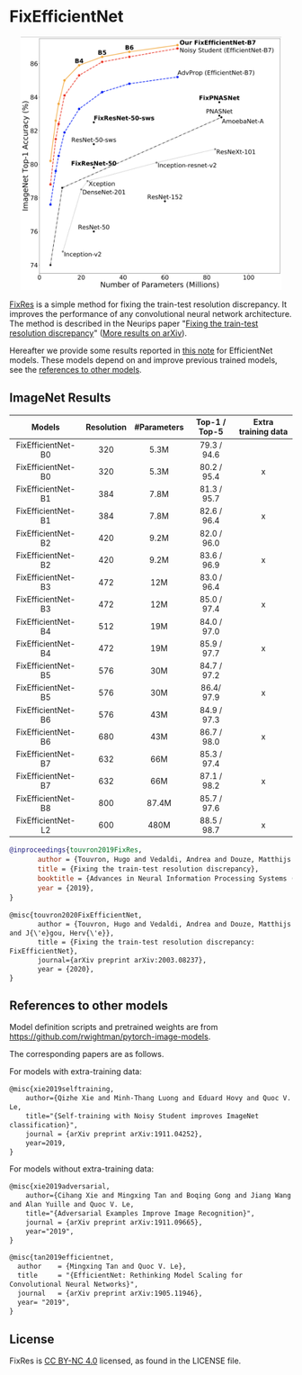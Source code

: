 # FixEfficientNet

<p align="center">
<img src="image/Fix-Efficient-Net.png" height="450">
</p>

[FixRes](https://github.com/facebookresearch/FixRes) is a simple method for fixing the train-test resolution discrepancy. 
It improves the performance of any convolutional neural network architecture. 
The method is described in the Neurips paper "[Fixing the train-test resolution discrepancy](https://papers.nips.cc/paper/9035-fixing-the-train-test-resolution-discrepancy)" ([More results on arXiv](https://arxiv.org/abs/1906.06423)). 

Hereafter we provide some results reported in [this note](https://arxiv.org/abs/2003.08237) for EfficientNet models. 
These models depend on and improve previous trained models, see the [references to other models](#references-to-other-models). 

## ImageNet Results

|  Models  | Resolution | #Parameters | Top-1 / Top-5 |  Extra training data            |
|:---:|:-:|:------------:|:------:|:-----:|
| FixEfficientNet-B0| 320 |     5.3M    |  79.3 /  94.6 |  |
| FixEfficientNet-B0| 320 |    5.3M     |  80.2 /  95.4 | x  |
| FixEfficientNet-B1| 384 |     7.8M    |   81.3 /  95.7 | |
| FixEfficientNet-B1| 384 |     7.8M    |  82.6 /  96.4 | x |
| FixEfficientNet-B2| 420 |     9.2M     |  82.0 /  96.0 |  |
| FixEfficientNet-B2| 420 |    9.2M     |  83.6 /  96.9 | x |
| FixEfficientNet-B3| 472 |     12M     |  83.0 /  96.4 |  |
| FixEfficientNet-B3| 472 |     12M     |  85.0 /  97.4 | x |
| FixEfficientNet-B4| 512 |    19M     |  84.0 /  97.0 |  |
| FixEfficientNet-B4| 472 |    19M      | 85.9 /  97.7 | x  |
| FixEfficientNet-B5| 576 |     30M    |  84.7 /  97.2 |   |
| FixEfficientNet-B5| 576 |     30M       |  86.4/  97.9 | x |
| FixEfficientNet-B6| 576 |     43M    |  84.9 /  97.3 |   |
| FixEfficientNet-B6| 680 |     43M      |  86.7 /  98.0 | x |
| FixEfficientNet-B7| 632 |     66M     |  85.3 /  97.4 |   |
| FixEfficientNet-B7| 632 |     66M    |  87.1 /  98.2 | x  |
| FixEfficientNet-B8| 800 |     87.4M   |  85.7 /  97.6 | |
| FixEfficientNet-L2| 600 |     480M     |  88.5 /  98.7 |x |

```bibtex
@inproceedings{touvron2019FixRes,
       author = {Touvron, Hugo and Vedaldi, Andrea and Douze, Matthijs and J{\'e}gou, Herv{\'e}},
       title = {Fixing the train-test resolution discrepancy},
       booktitle = {Advances in Neural Information Processing Systems (NeurIPS)},
       year = {2019},
}
```

```
@misc{touvron2020FixEfficientNet,
       author = {Touvron, Hugo and Vedaldi, Andrea and Douze, Matthijs and J{\'e}gou, Herv{\'e}},
       title = {Fixing the train-test resolution discrepancy: FixEfficientNet},
       journal={arXiv preprint arXiv:2003.08237},
       year = {2020},
}
```

## References to other models

Model definition scripts and pretrained weights are from https://github.com/rwightman/pytorch-image-models.

The corresponding papers are as follows. 

For models with extra-training data:

```
@misc{xie2019selftraining,
    author={Qizhe Xie and Minh-Thang Luong and Eduard Hovy and Quoc V. Le,
    title="{Self-training with Noisy Student improves ImageNet classification}",
    journal = {arXiv preprint arXiv:1911.04252},
    year=2019,
}
```

For models without extra-training data:

```
@misc{xie2019adversarial,
    author={Cihang Xie and Mingxing Tan and Boqing Gong and Jiang Wang and Alan Yuille and Quoc V. Le,
    title="{Adversarial Examples Improve Image Recognition}",
    journal = {arXiv preprint arXiv:1911.09665},
    year="2019",
}
```

```
@misc{tan2019efficientnet,
  author    = {Mingxing Tan and Quoc V. Le},
  title     = "{EfficientNet: Rethinking Model Scaling for Convolutional Neural Networks}",
  journal   = {arXiv preprint arXiv:1905.11946},
  year= "2019",
}
```

## License
FixRes is [CC BY-NC 4.0](https://creativecommons.org/licenses/by-nc/4.0/) licensed, as found in the LICENSE file.


